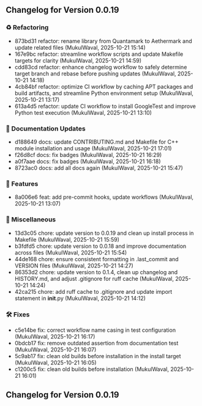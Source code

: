 ## Changelog for Version 0.0.19

### ♻️ Refactoring
- 873bd31 refactor: rename library from Quantamark to Aethermark and update related files (MukulWaval, 2025-10-21 15:14)
- 167e9bc refactor: streamline workflow scripts and update Makefile targets for clarity (MukulWaval, 2025-10-21 14:59)
- cdd83cd refactor: enhance changelog workflow to safely determine target branch and rebase before pushing updates (MukulWaval, 2025-10-21 14:18)
- 4cb84bf refactor: optimize CI workflow by caching APT packages and build artifacts, and streamline Python environment setup (MukulWaval, 2025-10-21 13:17)
- 613a4d5 refactor: update CI workflow to install GoogleTest and improve Python test execution (MukulWaval, 2025-10-21 13:10)

### 📝 Documentation Updates
- d188649 docs: update CONTRIBUTING.md and Makefile for C++ module installation and usage (MukulWaval, 2025-10-21 17:01)
- f26d8cf docs: fix badges (MukulWaval, 2025-10-21 16:29)
- a0f7aae docs: fix badges (MukulWaval, 2025-10-21 16:18)
- 8723ac0 docs: add all docs again (MukulWaval, 2025-10-21 15:47)

### 🚀 Features
- 8a006e6 feat: add pre-commit hooks, update workflows (MukulWaval, 2025-10-21 13:07)

### 🔨 Miscellaneous
- 13d3c05 chore: update version to 0.0.19 and clean up install process in Makefile (MukulWaval, 2025-10-21 15:59)
- b3fdfd5 chore: update version to 0.0.18 and improve documentation across files (MukulWaval, 2025-10-21 15:54)
- 44de168 chore: ensure consistent formatting in .last_commit and VERSION files (MukulWaval, 2025-10-21 14:27)
- 86353d2 chore: update version to 0.1.4, clean up changelog and HISTORY.md, and adjust .gitignore for ruff cache (MukulWaval, 2025-10-21 14:24)
- 42ca215 chore: add ruff cache to .gitignore and update import statement in __init__.py (MukulWaval, 2025-10-21 14:12)

### 🛠 Fixes
- c5e14be fix: correct workflow name casing in test configuration (MukulWaval, 2025-10-21 16:17)
- 0bdcb17 fix: remove outdated assertion from documentation test (MukulWaval, 2025-10-21 16:07)
- 5c9ab17 fix: clean old builds before installation in the install target (MukulWaval, 2025-10-21 16:05)
- c1200c5 fix: clean old builds before installation (MukulWaval, 2025-10-21 16:01)

## Changelog for Version 0.0.19
